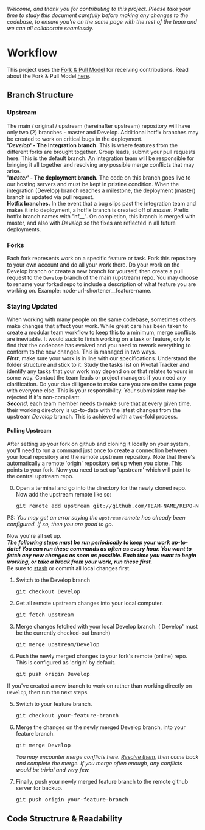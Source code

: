 *Welcome, and thank you for contributing to this project. Please take your time to study this document carefully before making any changes to the codebase, to ensure you're on the same page with the rest of the team and we can all collaborate seamlessly.*   

# Workflow
This project uses the [Fork & Pull Model](https://help.github.com/en/articles/about-collaborative-development-models) 
for receiving contributions. Read about the Fork & Pull Model 
[here](https://help.github.com/en/articles/about-collaborative-development-models).     

## Branch Structure
### Upstream
The main / original / upstream (hereinafter upstream) repository will have only two (2) branches - master and Develop. Additional hotfix branches may be created to work on critical bugs in the deployment.    
__'*Develop*' - The Integration branch.__ This is where features from the different forks are brought together. Group leads, submit your pull requests here. This is the default branch. An integration team will be responsible for bringing it all together and resolving any possible merge conflicts that may arise.        
__'*master*' - The deployment branch.__ The code on this branch goes live to our hosting servers and must be kept in pristine condition. When the integration (Develop) branch reaches a milestone, the deployment (master) branch is updated via pull request.       
__Hotfix branches.__ In the event that a bug slips past the integration team and makes it into deployment, a hotfix branch is created off of *master*. Prefix hotfix branch names with "hf__". On completion, this branch is merged with master, and also with *Develop* so the fixes are reflected in all future deployments.

### Forks
Each fork represents work on a specific feature or task. Fork this repository to your own account and do all your work there. Do your work on the Develop branch or create a new branch for yourself, then create a pull request to the `Develop` branch of the main (upstream) repo. You may choose to rename your forked repo to include a description of what feature you are working on. Example: node-url-shortener__feature-name.       

### Staying Updated
When working with many people on the same codebase, sometimes others make changes that affect your work. While great care has been taken to create a modular team workflow to keep this to a minimum, merge conflicts are inevitable. It would _suck_ to finish working on a task or feature, only to find that the codebase has evolved and you need to rework everything to conform to the new changes. This is managed in two ways.       
__*First*__, make sure your work is in line with our specifications. Understand the folder structure and stick to it. Study the tasks list on Pivotal Tracker and identify any tasks that your work may depend on or that relates to yours in some way. Contact the team leads or project managers if you need any clarification. Do your due dilligence to make sure you are on the same page with everyone else. This is your responsibility. Your submission may be rejected if it's non-compliant.      
__*Second*__, each team member needs to make sure that at every given time, their working directory is up-to-date with the latest changes from the upstream *Develop* branch. This is achieved with a two-fold process.       
#### Pulling Upstream
After setting up your fork on github and cloning it locally on your system, you'll need to run a command just once to create a connection between your local repository and the remote upstream repository. Note that there's automatically a remote 'origin' repository set up when you clone. This points to your fork. Now you need to set up 'upstream' which will point to the central upstream repo.

0. Open a terminal and go into the directory for the newly cloned repo. Now add the upstream remote like so:        
    <pre>git remote add upstream git://github.com/TEAM-NAME/REPO-NAME.git</pre>
PS: *You may get an error saying the `upstream` remote has already been configured. If so, then you are good to go.*   

Now you're all set up.       
__*The following steps must be run periodically to keep your work up-to-date! You can run these commands as often as every hour. You want to fetch any new changes as soon as possible. Each time you want to begin working, or take a break from your work, run these first.*__     
Be sure to [stash](https://dev.to/neshaz/how-to-git-stash-your-work-the-correct-way-cna) 
or commit all local changes first. 

1. Switch to the Develop branch        
    <pre>git checkout Develop</pre>     
2. Get all remote upstream changes into your local computer.        
    <pre>git fetch upstream</pre>     
3. Merge changes fetched with your local Develop branch. ('Develop' must be the currently checked-out branch)       
    <pre>git merge upstream/Develop</pre>    
4. Push the newly merged changes to your fork's remote (online) repo. This is configured as 'origin' by default.    
    <pre>git push origin Develop</pre>      

If you've created a new branch to work on rather than working directly on `Develop`, then run the next steps.

5. Switch to your feature branch.        
    <pre>git checkout your-feature-branch</pre>        
6. Merge the changes on the newly merged Develop branch, into your feature branch.        
    <pre>git merge Develop</pre>
    *You may encounter merge conflicts here.
    [Resolve them](https://help.github.com/en/articles/resolving-a-merge-conflict-using-the-command-line),
    then come back and complete the merge. If you merge often enough, any conflicts would be trivial and very few.*

7. Finally, push your newly merged feature branch to the remote github server for backup.
    <pre>git push origin your-feature-branch</pre>   

## Code Structrure & Readability


